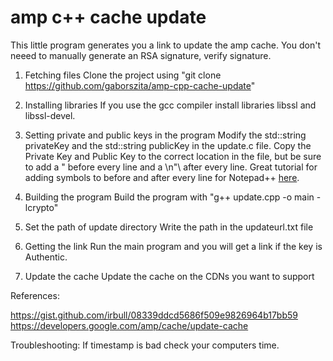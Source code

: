 # amp c++ cache update

This little program generates you a link to update the amp cache. You don't neeed to manually generate an RSA signature, verify signature.

1. Fetching files
Clone the project using "git clone https://github.com/gaborszita/amp-cpp-cache-update"

2. Installing libraries
If you use the gcc compiler install libraries libssl and libssl-devel.

3. Setting private and public keys in the program
Modify the std::string privateKey and the std::string publicKey in the update.c file. Copy the Private Key and Public Key to the correct location in the file, but be sure to add a " before every line and a \n"\ after every line. Great tutorial for adding symbols to before and after every line for Notepad++ [here](https://stackoverflow.com/questions/11003761/notepad-add-to-every-line).

4. Building the program
Build the program with "g++ update.cpp -o main -lcrypto"

5. Set the path of update directory
Write the path in the updateurl.txt file

6. Getting the link
Run the main program and you will get a link if the key is Authentic.

7. Update the cache
Update the cache on the CDNs you want to support

References:

https://gist.github.com/irbull/08339ddcd5686f509e9826964b17bb59
https://developers.google.com/amp/cache/update-cache

Troubleshooting:
If timestamp is bad check your computers time.

